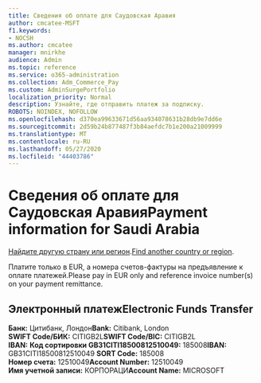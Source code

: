 ```yaml
---
title: Сведения об оплате для Саудовская Аравия
author: cmcatee-MSFT
f1.keywords:
- NOCSH
ms.author: cmcatee
manager: mnirkhe
audience: Admin
ms.topic: reference
ms.service: o365-administration
ms.collection: Adm_Commerce_Pay
ms.custom: AdminSurgePortfolio
localization_priority: Normal
description: Узнайте, где отправить платеж за подписку.
ROBOTS: NOINDEX, NOFOLLOW
ms.openlocfilehash: d370ea99633671d56aa934078631b28db9e7dd6e
ms.sourcegitcommit: 2d59b24b877487f3b84aefdc7b1e200a21009999
ms.translationtype: MT
ms.contentlocale: ru-RU
ms.lasthandoff: 05/27/2020
ms.locfileid: "44403786"
---
```

# <a name="payment-information-for-saudi-arabia"></a><span data-ttu-id="f122a-103">Сведения об оплате для Саудовская Аравия</span><span class="sxs-lookup"><span data-stu-id="f122a-103">Payment information for Saudi Arabia</span></span>

<span data-ttu-id="f122a-104">[Найдите другую страну или регион](../billing-and-payments/pay-for-your-subscription.md).</span><span class="sxs-lookup"><span data-stu-id="f122a-104">[Find another country or region](../billing-and-payments/pay-for-your-subscription.md).</span></span>

<span data-ttu-id="f122a-105">Платите только в EUR, а номера счетов-фактуры на предъявление к оплате платежей.</span><span class="sxs-lookup"><span data-stu-id="f122a-105">Please pay in EUR only and reference invoice number(s) on your payment remittance.</span></span>

## <a name="electronic-funds-transfer"></a><span data-ttu-id="f122a-106">Электронный платеж</span><span class="sxs-lookup"><span data-stu-id="f122a-106">Electronic Funds Transfer</span></span>

<span data-ttu-id="f122a-107">**Банк:** Цитибанк, Лондон</span><span class="sxs-lookup"><span data-stu-id="f122a-107">**Bank:** Citibank, London</span></span>  
<span data-ttu-id="f122a-108">**SWIFT Code/БИК:** CITIGB2L</span><span class="sxs-lookup"><span data-stu-id="f122a-108">**SWIFT Code/BIC:** CITIGB2L</span></span>  
<span data-ttu-id="f122a-109">**IBAN:** **Код сортировки GB31CITI18500812510049:** 185008</span><span class="sxs-lookup"><span data-stu-id="f122a-109">**IBAN:** GB31CITI18500812510049 **SORT Code:** 185008</span></span>  
<span data-ttu-id="f122a-110">**Номер счета:** 12510049</span><span class="sxs-lookup"><span data-stu-id="f122a-110">**Account Number:** 12510049</span></span>   
<span data-ttu-id="f122a-111">**Имя учетной записи:** КОРПОРАЦИ</span><span class="sxs-lookup"><span data-stu-id="f122a-111">**Account Name:** MICROSOFT</span></span>